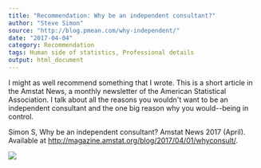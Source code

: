 ```yaml
---
title: "Recommendation: Why be an independent consultant?"
author: "Steve Simon"
source: "http://blog.pmean.com/why-independent/"
date: "2017-04-04"
category: Recommendation
tags: Human side of statistics, Professional details
output: html_document
---
```


I might as well recommend something that I wrote. This is a short
article in the Amstat News, a monthly newsletter of the American
Statistical Association. I talk about all the reasons you wouldn't want
to be an independent consultant and the one big reason why you
would--being in control.

<!---More--->

Simon S, Why be an independent consultant? Amstat News 2017 (April).
Available at <http://magazine.amstat.org/blog/2017/04/01/whyconsult/>.

![](../../../web/images/17/why-independent01.png)





